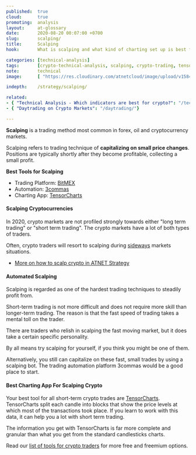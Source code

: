 ```yaml
---
published:  true
cloud:      true
promoting:  analysis
layout:     at-glossary
date:       2020-08-20 00:07:00 +0700
slug:       scalping/
title:      Scalping
hook:       What is scalping and what kind of charting set up is best for it

categories: [technical-analysis]
tags:       [crypto-technical-analysis, scalping, crypto-trading, tensorcharts]
note:       technical
image:      [ "https://res.cloudinary.com/atnetcloud/image/upload/v1584520246/atnet/strategy/tensorcharts-elements_h8ooji.jpg" ]

indepth:    /strategy/scalping/

related:
- { "Technical Analysis - Which indicators are best for crypto?": "/technical-analysis/"}
- { "Daytrading on Crypto Markets": "/daytrading/"}

---
```


**Scalping** is a trading method most common in forex, oil and cryptocurrency markets.

Scalping refers to trading technique of **capitalizing on small price changes**. Positions are typically shortly after they become profitable, collecting a small profit.

<!--more-->

**Best Tools for Scalping**

* Trading Platform: [BitMEX](http://bit.ly/2Muo11z)
* Automation: [3commas](http://bit.ly/34Zampi)
* Charting App: [TensorCharts](http://bit.ly/dont-be-an-amateur)

#### Scalping Cryptocurrencies

In 2020, crypto markets are not profiled strongly towards either "long term trading" or "short term trading". The crypto markets have a lot of both types of traders.

Often, crypto traders will resort to scalping during [sideways](/glossary/sideways/) markets situations.

* [More on how to scalp crypto in ATNET Strategy](/strategy/scalping/)


#### Automated Scalping

Scalping is regarded as one of the hardest trading techniques to steadily profit from.

Short-term trading is not more difficult and does not require more skill than longer-term trading. The reason is that the fast speed of trading takes a mental toll on the trader.

There are traders who relish in scalping the fast moving market, but it does take a certain specific personality.

By all means try scalping for yourself, if you think you might be one of them.

Alternatively, you still can capitalize on these fast, small trades by using a scalping bot. The trading automation platform 3commas would be a good place to start.


#### Best Charting App For Scalping Crypto

Your best tool for all short-term crypto trades are [TensorCharts](http://bit.ly/dont-be-an-amateur). TensorCharts split each candle into blocks that show the price levels at which most of the transactions took place. If you learn to work with this data, it can help you a lot with short term trading.

The information you get with TensorCharts is far more complete and granular than what you get from the standard candlesticks charts.

Read our [list of tools for crypto traders](/tools/) for more free and freemium options.
